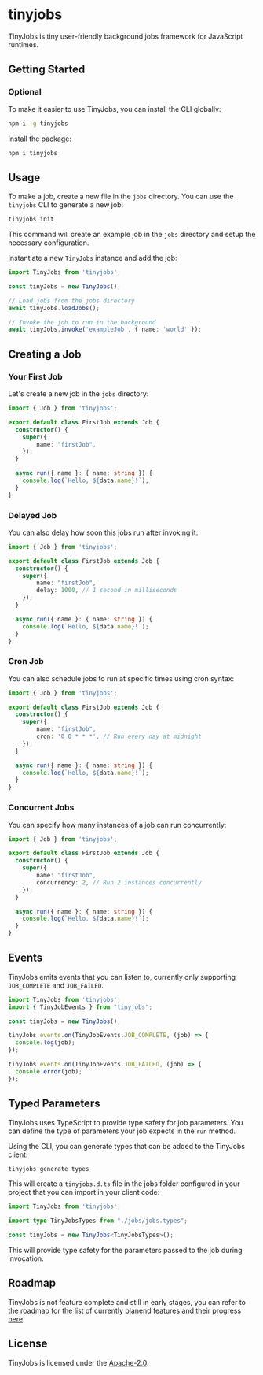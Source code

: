 # tinyjobs
TinyJobs is tiny user-friendly background jobs framework for JavaScript runtimes.

## Getting Started

### Optional

To make it easier to use TinyJobs, you can install the CLI globally:

```bash
npm i -g tinyjobs
```

Install the package:

```bash
npm i tinyjobs
```

## Usage

To make a job, create a new file in the `jobs` directory. You can use the `tinyjobs` CLI to generate a new job:

```bash
tinyjobs init
```

This command will create an example job in the `jobs` directory and setup the necessary configuration.

Instantiate a new `TinyJobs` instance and add the job:

```ts
import TinyJobs from 'tinyjobs';

const tinyJobs = new TinyJobs();

// Load jobs from the jobs directory
await tinyJobs.loadJobs();

// Invoke the job to run in the background
await tinyJobs.invoke('exampleJob', { name: 'world' });
```

## Creating a Job

### Your First Job
Let's create a new job in the `jobs` directory:
```ts
import { Job } from 'tinyjobs';

export default class FirstJob extends Job {
  constructor() {
    super({
        name: "firstJob",
    });
  }

  async run({ name }: { name: string }) {
    console.log(`Hello, ${data.name}!`);
  }
}
```

### Delayed Job
You can also delay how soon this jobs run after invoking it:

```ts
import { Job } from 'tinyjobs';

export default class FirstJob extends Job {
  constructor() {
    super({
        name: "firstJob",
        delay: 1000, // 1 second in milliseconds
    });
  }

  async run({ name }: { name: string }) {
    console.log(`Hello, ${data.name}!`);
  }
}
```

### Cron Job
You can also schedule jobs to run at specific times using cron syntax:

```ts
import { Job } from 'tinyjobs';

export default class FirstJob extends Job {
  constructor() {
    super({
        name: "firstJob",
        cron: '0 0 * * *', // Run every day at midnight
    });
  }

  async run({ name }: { name: string }) {
    console.log(`Hello, ${data.name}!`);
  }
}
```

### Concurrent Jobs
You can specify how many instances of a job can run concurrently:

```ts
import { Job } from 'tinyjobs';

export default class FirstJob extends Job {
  constructor() {
    super({
        name: "firstJob",
        concurrency: 2, // Run 2 instances concurrently
    });
  }

  async run({ name }: { name: string }) {
    console.log(`Hello, ${data.name}!`);
  }
}
```

## Events
TinyJobs emits events that you can listen to, currently only supporting `JOB_COMPLETE` and `JOB_FAILED`.

```ts
import TinyJobs from 'tinyjobs';
import { TinyJobEvents } from "tinyjobs";

const tinyJobs = new TinyJobs();

tinyJobs.events.on(TinyJobEvents.JOB_COMPLETE, (job) => {
  console.log(job);
});

tinyJobs.events.on(TinyJobEvents.JOB_FAILED, (job) => {
  console.error(job);
});
```

## Typed Parameters

TinyJobs uses TypeScript to provide type safety for job parameters. You can define the type of parameters your job expects in the `run` method.

Using the CLI, you can generate types that can be added to the TinyJobs client:

```bash
tinyjobs generate types
```

This will create a `tinyjobs.d.ts` file in the jobs folder configured in your project that you can import in your client code:

```ts
import TinyJobs from 'tinyjobs';

import type TinyJobsTypes from "./jobs/jobs.types";

const tinyJobs = new TinyJobs<TinyJobsTypes>();
```

This will provide type safety for the parameters passed to the job during invocation.

## Roadmap
TinyJobs is not feature complete and still in early stages, you can refer to the roadmap for the list of currently planend features and their progress [here](https://github.com/orgs/Climactic/projects/1/views/4).

## License
TinyJobs is licensed under the [Apache-2.0](LICENSE).
